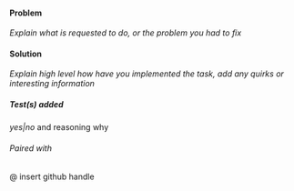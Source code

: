 #### Problem

_Explain what is requested to do, or the problem you had to fix_

#### Solution

_Explain high level how have you implemented the task, add any quirks or interesting information_

##### Test(s) added 

 _yes|no_ and reasoning why

###### Paired with 

@ insert github handle

